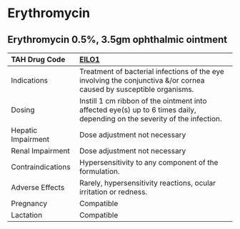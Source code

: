 # Erythromycin

## Erythromycin 0.5%, 3.5gm ophthalmic ointment

| TAH Drug Code      | [EILO1](https://www.tahsda.org.tw/drugs/hissearch.php?drug_code=EILO1)                                                    |
|:-------------------|:--------------------------------------------------------------------------------------------------------------------------|
| Indications        | Treatment of bacterial infections of the eye involving the conjunctiva &/or cornea caused by susceptible organisms.       |
| Dosing             | Instill 1 cm ribbon of the ointment into affected eye(s) up to 6 times daily, depending on the severity of the infection. |
| Hepatic Impairment | Dose adjustment not necessary                                                                                             |
| Renal Impairment   | Dose adjustment not necessary                                                                                             |
| Contraindications  | Hypersensitivity to any component of the formulation.                                                                     |
| Adverse Effects    | Rarely, hypersensitivity reactions, ocular irritation or redness.                                                         |
| Pregnancy          | Compatible                                                                                                                |
| Lactation          | Compatible                                                                                                                |

